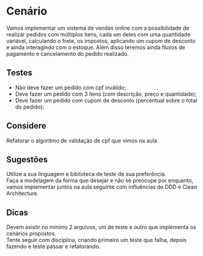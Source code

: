 # Cenário
Vamos implementar um sistema de vendas online com a possibilidade de realizar pedidos com múltiplos itens,
cada um deles com uma quantidade variável, calculando o frete, os impostos, aplicando um cupom de desconto e
ainda interagindo com o estoque. Além disso teremos ainda fluxos de pagamento e cancelamento do pedido realizado.


## Testes
- Não deve fazer um pedido com cpf inválido;
- Deve fazer um pedido com 3 itens (com descrição, preço e quantidade);
- Deve fazer um pedido com cupom de desconto (percentual sobre o total do pedido);


## Considere
Refatorar o algoritmo de validação de cpf que vimos na aula.


## Sugestões
Utilize a sua linguagem e biblioteca de teste de sua preferência.  
Faça a modelagem da forma que desejar e não se preocupe por enquanto, vamos implementar juntos na aula seguinte com influências de DDD e Clean Architecture.


## Dicas
Devem existir no mínimo 2 arquivos, um de teste e outro que implementa os cenários propostos.  
Tente seguir com disciplina, criando primeiro um teste que falha, depois fazendo e teste passar e refatorando.